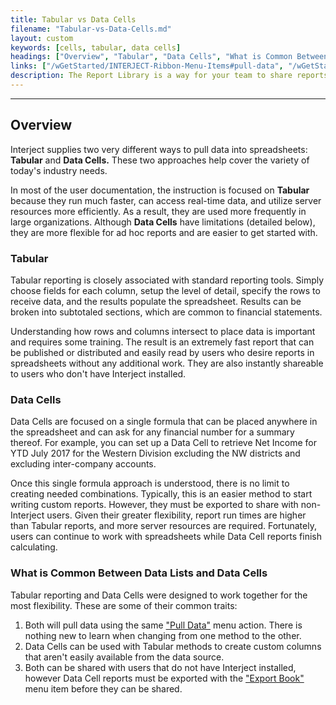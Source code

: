 ```yaml
---
title: Tabular vs Data Cells
filename: "Tabular-vs-Data-Cells.md"
layout: custom
keywords: [cells, tabular, data cells]
headings: ["Overview", "Tabular", "Data Cells", "What is Common Between Data Lists and Data Cells"]
links: ["/wGetStarted/INTERJECT-Ribbon-Menu-Items#pull-data", "/wGetStarted/INTERJECT-Ribbon-Menu-Items#export-book"]
description: The Report Library is a way for your team to share reports from a central location going beyond just a Sharepoint or a Shared Network Folder. The reports are uploaded to the library and can be accessed from any computer using Excel via Interject.
---
```

* * *

## Overview

Interject supplies two very different ways to pull data into spreadsheets: **Tabular** and **Data Cells.** These two approaches help cover the variety of today's industry needs.

In most of the user documentation, the instruction is focused on **Tabular** because they run much faster, can access real-time data, and utilize server resources more efficiently. As a result, they are used more frequently in large organizations. Although **Data Cells** have limitations (detailed below), they are more flexible for ad hoc reports and are easier to get started with.

### Tabular

Tabular reporting is closely associated with standard reporting tools. Simply choose fields for each column, setup the level of detail, specify the rows to receive data, and the results populate the spreadsheet. Results can be broken into subtotaled sections, which are common to financial statements.

Understanding how rows and columns intersect to place data is important and requires some training. The result is an extremely fast report that can be published or distributed and easily read by users who desire reports in spreadsheets without any additional work. They are also instantly shareable to users who don't have Interject installed.

### Data Cells

Data Cells are focused on a single formula that can be placed anywhere in the spreadsheet and can ask for any financial number for a summary thereof. For example, you can set up a Data Cell to retrieve Net Income for YTD July 2017 for the Western Division excluding the NW districts and excluding inter-company accounts.

Once this single formula approach is understood, there is no limit to creating needed combinations. Typically, this is an easier method to start writing custom reports. However, they must be exported to share with non-Interject users. Given their greater flexibility, report run times are higher than Tabular reports, and more server resources are required. Fortunately, users can continue to work with spreadsheets while Data Cell reports finish calculating.

### What is Common Between Data Lists and Data Cells

Tabular reporting and Data Cells were designed to work together for the most flexibility. These are some of their common traits:

 1. Both will pull data using the same ["Pull Data"](/wGetStarted/INTERJECT-Ribbon-Menu-Items#pull-data) menu action. There is nothing new to learn when changing from one method to the other.
 2. Data Cells can be used with Tabular methods to create custom columns that aren't easily available from the data source.
 3. Both can be shared with users that do not have Interject installed, however Data Cell reports must be exported with the ["Export Book"](/wGetStarted/INTERJECT-Ribbon-Menu-Items#export-book) menu item before they can be shared.
